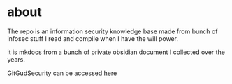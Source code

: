 # about

The repo is an information security knowledge base made from bunch of infosec stuff I read and compile when I have the will power.

it is mkdocs from a bunch of private obsidian document I collected over the years.

GitGudSecurity can be accessed [here](https://aldosimon.github.io/GitGudSecurity/)